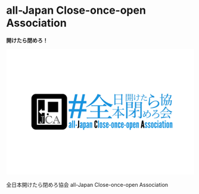# all-Japan Close-once-open Association
__開けたら閉めろ！__


![jca_logo.png](https://raw.githubusercontent.com/yustier/yustier/yustier/resource/jca_logo.png)


全日本開けたら閉めろ協会 all-Japan Close-once-open Association


<!---
Copyright 2019 Airoku
-->
